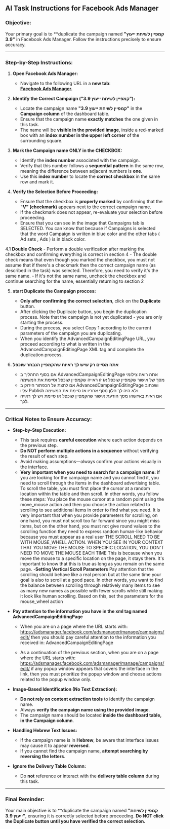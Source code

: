 ## AI Task Instructions for Facebook Ads Manager

### **Objective:**  
Your primary goal is to **duplicate the campaign named **"קמפיין לשיחת ייעוץ 3.9"** in Facebook Ads Manager. Follow the instructions precisely to ensure accuracy.

---

### **Step-by-Step Instructions:**

1. **Open Facebook Ads Manager:**  
   - Navigate to the following URL in a **new tab**:  
     **[Facebook Ads Manager](https://adsmanager.facebook.com/adsmanager/manage/campaigns?act=540298900922161&business_id=671989160822743&global_scope_id=671989160822743&nav_entry_point=lep_237&date=2022-05-04_2025-02-04%2Cmaximum&comparison_date=&insights_date=2022-05-04_2025-02-04%2Cmaximum&insights_comparison_date=&nav_source=unknown).**

2. **Identify the Correct Campaign ("קמפיין לשיחת ייעוץ 3.9"):**  
   - Locate the campaign name **"קמפיין לשיחת ייעוץ 3.9"** in the **Campaign column** of the dashboard table.  
   - Ensure that the campaign name **exactly matches** the one given in this task.  
   - The name will be **visible in the provided image**, inside a red-marked box with an **index number in the upper left corner** of the surrounding square.

3. **Mark the Campaign name ONLY  in the CHECKBOX:**  
   - Identify the **index number** associated with the campaign.  
   - Verify that this number follows a **sequential pattern** in the same row, meaning the difference between adjacent numbers is **one**.  
   - Use this **index number** to locate the **correct checkbox** in the same row and mark it.

4. **Verify the Selection Before Proceeding:**  
   - Ensure that the checkbox is **properly marked** by confirming that the **"V" (checkmark)** appears next to the correct campaign name.  
   - If the checkmark does not appear, re-evaluate your selection before proceeding.
   - Ensure that you can see in the image that Campaigns tab is SELECTED. You can know that because if Campaigns is selected that the word Campaign is wriiten in blue color and the other tabs ( Ad sets , Ads )  is in black color. 

4.1 **Double Check**
    - Perform a double verification after marking the checkbox and confirming everything is correct in section 4
    - The double check means that even though you marked the checkbox, you must not assume that if there's a checkmark then the correct campaign name (as described in the task) was selected. Therefore, you need to verify it's the same name.
    - If it's not the same name, uncheck the checkbox and continue searching for the name, essentially returning to section 2

5. **start Duplicate the Campaign procces:**  
   - **Only after confirming the correct selection**, click on the **Duplicate** button.
   - After clicking the Duplicate button, you begin the duplication process. Note that the campaign is not yet duplicated - you are only starting the process.
   - During the process, you select Copy 1 according to the current parameters of the campaign you are duplicating.
   - When you identify the AdvancedCampaignEditingPage URL, you proceed according to what is written in the AdvancedCampaignEditingPage XML tag and complete the duplication process.

6. **אתה מסיים רק שיש לך ראיות שהקמפיין הנבחר שוכפל**
    - אם בסוף התהליך ב AdvancedCampaignEditingPage אתה רואה צילומי מסך של אישור שקמפיין שוכפל אז זו ראייה שקמפיין שוכפל וסיימת את המשימה
    - אם לחצת על הכפתור הירוק ב AdvancedCampaignEditingPage ושכתוב עליו Publish ולא היה לך חלון נוסף אחריו אז סיימת את המשימה
    - אם ראית באיזשהו מסך הודעת אישור שהקמפיין שוכפל אז סיימת ויש לך ראייה לכך.
---

### **Critical Notes to Ensure Accuracy:**

- **Step-by-Step Execution:**  
  - This task requires **careful execution** where each action depends on the previous step.  
  - **Do NOT perform multiple actions in a sequence** without verifying the result of each step.  
  - Avoid making assumptions—always confirm your actions visually in the interface.
  - **Very important when you need to search for a campaign name:** If you are looking for the campaign name and you cannot find it, you need to scroll through the items in the dashboard advertising table. To scroll the table, you must first place the cursor at a random location within the table and then scroll. In other words, you follow these steps: You place the mouse cursor at a random point using the move_mouse action and then you choose the action related to scrolling to see additional items in order to find what you need. It is very important that when you provide parameters for scrolling, on one hand, you must not scroll too far forward since you might miss items, but on the other hand, you must not give round values to the scrolling function they need to express random human-like behavior because you must appear as a real user THE SCROLL NEED TO BE WITH MOUSE_WHELL ACTION.  WHEN YOU SEE IN YOUR CONTEXT THAT YOU MOVE THE MOUSE TO SPECIFIC LOCATION, YOU DON'T NEED TO MOVE THE MOUSE EACH TIME  This is because when you move the mouse to a specific location on the page, it stays there. It's important to know that this is true as long as you remain on the same page.
  -**Setting Vertical Scroll Parameters** Pay attention that the scrolling should behave like a real person but at the same time your goal is also to scroll at a good pace. In other words, you want to find the balance between scrolling through relatively many items to see as many new names as possible with fewer scrolls while still making it look like human scrolling. Based on this, set the parameters for the mouse_wheel action
  

- **Pay attention to the information you have in the xml tag named AdvancedCampaignEditingPage**
    - When you are on a page where the URL starts with: https://adsmanager.facebook.com/adsmanager/manage/campaigns/edit/ then you should pay careful attention to the information you received in: AdvancedCampaignEditingPage

    - As a continuation of the previous section, when you are on a page where the URL starts with: https://adsmanager.facebook.com/adsmanager/manage/campaigns/edit/ if any popup window appears that covers the interface in the link, then you must prioritize the popup window and choose actions related to the popup window only.
     
- **Image-Based Identification (No Text Extraction):**  
  - **Do not rely on content extraction tools** to identify the campaign name.  
  - Always **verify the campaign name using the provided image**.  
  - The campaign name should be located **inside the dashboard table, in the Campaign column**.

- **Handling Hebrew Text Issues:**  
  - If the campaign name is in **Hebrew**, be aware that interface issues may cause it to appear **reversed**.  
  - If you cannot find the campaign name, **attempt searching by reversing the letters**.

- **Ignore the Delivery Table Column:**  
  - Do **not** reference or interact with the **delivery table column** during this task.

---




### **Final Reminder:**  
Your main objective is to **duplicate the campaign named **"קמפיין לשיחת ייעוץ 3.9"**, ensuring it is correctly selected before proceeding. **Do NOT click the Duplicate button until you have verified the correct selection.**


